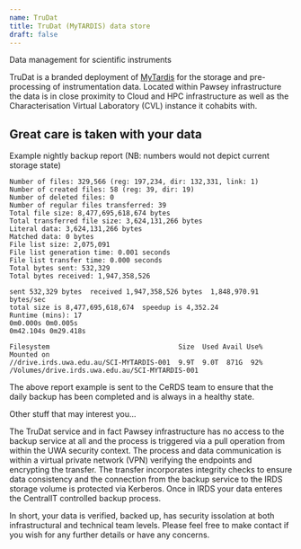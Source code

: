 ```yaml
---
name: TruDat
title: TruDat (MyTARDIS) data store
draft: false
---
```

Data management for scientific instruments

TruDat is a branded deployment of [MyTardis](http://www.mytardis.org/) for the storage and pre-processing
of instrumentation data. Located within Pawsey infrastructure the data is in close proximity to
Cloud and HPC infrastructure as well as the Characterisation Virtual Laboratory (CVL) instance it cohabits with.

## Great care is taken with your data

Example nightly backup report (NB: numbers would not depict current storage state)
```
Number of files: 329,566 (reg: 197,234, dir: 132,331, link: 1)
Number of created files: 58 (reg: 39, dir: 19)
Number of deleted files: 0
Number of regular files transferred: 39
Total file size: 8,477,695,618,674 bytes
Total transferred file size: 3,624,131,266 bytes
Literal data: 3,624,131,266 bytes
Matched data: 0 bytes
File list size: 2,075,091
File list generation time: 0.001 seconds
File list transfer time: 0.000 seconds
Total bytes sent: 532,329
Total bytes received: 1,947,358,526

sent 532,329 bytes  received 1,947,358,526 bytes  1,848,970.91 bytes/sec
total size is 8,477,695,618,674  speedup is 4,352.24
Runtime (mins): 17
0m0.000s 0m0.005s
0m42.104s 0m29.418s

Filesystem                                Size  Used Avail Use% Mounted on
//drive.irds.uwa.edu.au/SCI-MYTARDIS-001  9.9T  9.0T  871G  92% /Volumes/drive.irds.uwa.edu.au/SCI-MYTARDIS-001
```

The above report example is sent to the CeRDS team to ensure that the daily backup has been completed and is 
always in a healthy state.

Other stuff that may interest you...

The TruDat service and in fact Pawsey infrastructure has no access to the backup service at all and the process is triggered
via a pull operation from within the UWA security context. The process and data communication is within a virtual private network (VPN)
verifying the endpoints and encrypting the transfer. The transfer incorporates integrity checks to ensure data consistency and 
the connection from the backup service to the IRDS storage volume is protected via Kerberos. Once in IRDS your data enteres the 
CentralIT controlled backup process.

In short, your data is verified, backed up, has security issolation at both infrastructural and technical team levels. Please feel
free to make contact if you wish for any further details or have any concerns.
